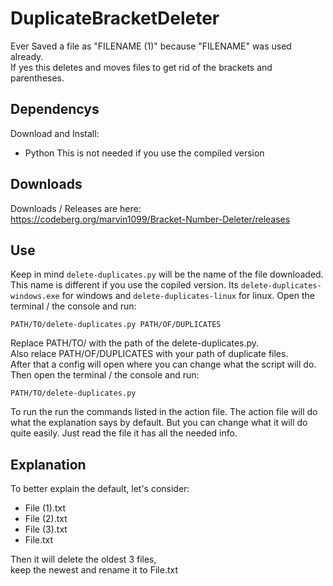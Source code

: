 # DuplicateBracketDeleter
Ever Saved a file as "FILENAME (1)" because "FILENAME" was used already.  
If yes this deletes and moves files to get rid of the brackets and parentheses.

## Dependencys
Download and Install:
- Python 
This is not needed if you use the compiled version

## Downloads
Downloads / Releases are here:  
https://codeberg.org/marvin1099/Bracket-Number-Deleter/releases
 
## Use
Keep in mind `delete-duplicates.py` will be the name of the file downloaded.
This name is different if you use the copiled version.
Its `delete-duplicates-windows.exe` for windows
and `delete-duplicates-linux` for linux.
Open the terminal / the console and run:
```
PATH/TO/delete-duplicates.py PATH/OF/DUPLICATES
```
Replace PATH/TO/ with the path of the delete-duplicates.py.  
Also relace PATH/OF/DUPLICATES with your path of duplicate files.  
After that a config will open where you can change what the script will do.  
Then open the terminal / the console and run:
```
PATH/TO/delete-duplicates.py
```
To run the run the commands listed in the action file.
The action file will do what the explanation says by default.
But you can change what it will do quite easily.
Just read the file it has all the needed info.

## Explanation
To better explain the default, let's consider:
- File (1).txt
- File (2).txt
- File (3).txt
- File.txt

Then it will delete the oldest 3 files,  
keep the newest and rename it to File.txt